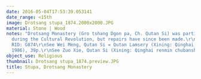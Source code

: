 ```yaml
---
date: 2016-05-04T17:53:39.053141
date_range: <15th
image: Drotsang stupa_1874.2000x2000.JPG
material: Stone | Wood
notes: "Drotsang Monastery (Gro tshang Dgon pa, Ch. Qutan Si) was partially destroyed
  during the Cultural Revolution, but repairs have since been made.\r\nTBRC Place
  RID: G874\r\nSee Wei Meng, Qutan Si = Qutan Lamsery (Xining: Qinghai renmin chubanshe,
  1986), 39p.\r\nSee Zuo Xie, Qutan Si (Xining: Qinghai renmin chubanshe, 1998),109p. "
object_use: Religious
thumbnail: Drotsang stupa_1874.preview.JPG
title: Stupa, Drotsang Monastery
---
```


